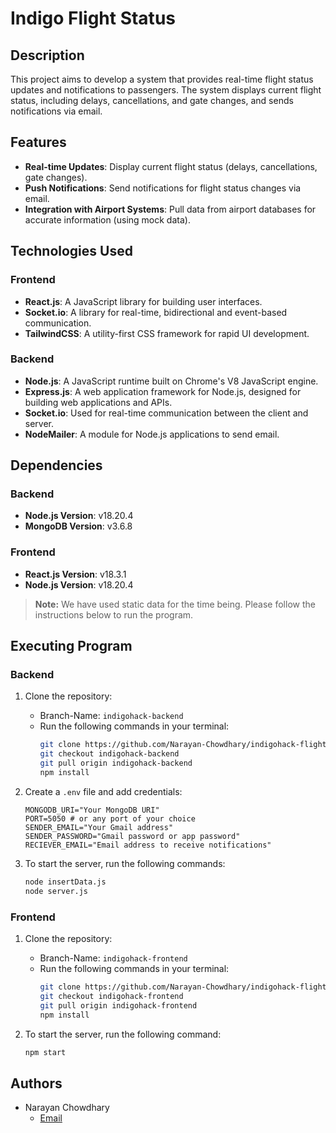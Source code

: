 # Indigo Flight Status

## Description

This project aims to develop a system that provides real-time flight status updates and notifications to passengers. The system displays current flight status, including delays, cancellations, and gate changes, and sends notifications via email.

## Features

- **Real-time Updates**: Display current flight status (delays, cancellations, gate changes).
- **Push Notifications**: Send notifications for flight status changes via email.
- **Integration with Airport Systems**: Pull data from airport databases for accurate information (using mock data).

## Technologies Used

### Frontend

- **React.js**: A JavaScript library for building user interfaces.
- **Socket.io**: A library for real-time, bidirectional and event-based communication.
- **TailwindCSS**: A utility-first CSS framework for rapid UI development.

### Backend

- **Node.js**: A JavaScript runtime built on Chrome's V8 JavaScript engine.
- **Express.js**: A web application framework for Node.js, designed for building web applications and APIs.
- **Socket.io**: Used for real-time communication between the client and server.
- **NodeMailer**: A module for Node.js applications to send email.

## Dependencies

### Backend

- **Node.js Version**: v18.20.4
- **MongoDB Version**: v3.6.8

### Frontend

- **React.js Version**: v18.3.1
- **Node.js Version**: v18.20.4

> **Note:** We have used static data for the time being. Please follow the instructions below to run the program.

## Executing Program

### Backend

1. Clone the repository:
    - Branch-Name: `indigohack-backend`
    - Run the following commands in your terminal:
       ```bash
       git clone https://github.com/Narayan-Chowdhary/indigohack-flightstatus.git 
       git checkout indigohack-backend
       git pull origin indigohack-backend
       npm install 
       ```

2. Create a `.env` file and add credentials:
    ```plaintext
    MONGODB_URI="Your MongoDB URI"
    PORT=5050 # or any port of your choice
    SENDER_EMAIL="Your Gmail address"
    SENDER_PASSWORD="Gmail password or app password"
    RECIEVER_EMAIL="Email address to receive notifications"
    ```

3. To start the server, run the following commands:
    ```bash
    node insertData.js
    node server.js
    ```

### Frontend

1. Clone the repository:
    - Branch-Name: `indigohack-frontend`
    - Run the following commands in your terminal:
        ```bash
        git clone https://github.com/Narayan-Chowdhary/indigohack-flightstatus.git 
        git checkout indigohack-frontend
        git pull origin indigohack-frontend
        npm install 
        ```

2. To start the server, run the following command:
    ```bash
    npm start
    ```

## Authors

- Narayan Chowdhary
  - [Email](mailto:narayan97.nk@gmail.com)
